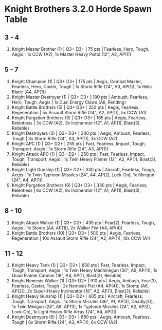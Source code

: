 # Knight Brothers 3.2.0 Horde Spawn Table

## 3 - 4

1. Knight Master Brother (1) | Q3+ D3+ | 75 pts | Fearless, Hero, Tough, Aegis | 1x CCW (A2), 1x Master Heavy Pistol (12", A2, AP(1))

## 5 - 7

1. Knight Champion (1) | Q3+ D3+ | 175 pts | Aegis, Combat Master, Fearless, Hero, Caster, Tough | 1x Storm Rifle (24", A3, AP(1)), 1x Relic Blade (A4, AP(1))
1. Knight Master Destroyer (1) | Q3+ D3+ | 180 pts | Ambush, Fearless, Hero, Tough, Aegis | 1x Dual Energy Claws (A8, Rending)
1. Knight Battle Brothers (5) | Q3+ D3+ | 250 pts | Aegis, Fearless, Regeneration | 5x Assault Storm Rifle (24", A2, AP(1)), 5x CCW (A1)
1. Knight Purgation Brothers (3) | Q3+ D3+ | 165 pts | Aegis, Fearless, Relentless | 3x CCW (A2), 3x Incinerator (12", A1, AP(1), Blast(3), Reliable)
1. Knight Destroyers (3) | Q3+ D3+ | 340 pts | Aegis, Ambush, Fearless, Tough | 3x Storm Rifle (24", A3, AP(1)), 3x CCW (A2)
1. Knight APC (1) | Q3+ D2+ | 255 pts | Fast, Fearless, Impact, Tough, Transport, Aegis | 1x Storm Rifle (24", A3, AP(1))
1. Knight Attack APC (1) | Q3+ D2+ | 250 pts | Fast, Fearless, Impact, Tough, Transport, Aegis | 1x Twin Heavy Flamer (12", A2, AP(1), Blast(3), Reliable)
1. Knight Light Gunship (1) | Q3+ D2+ | 330 pts | Aircraft, Fearless, Tough, Aegis | 1x Twin Typhoon Missiles (24", A4, AP(2), Lock-On), 1x Minigun (24", A4, AP(1))
1. Knight Purgation Brothers (6) | Q3+ D3+ | 330 pts | Aegis, Fearless, Relentless | 6x CCW (A2), 6x Incinerator (12", A1, AP(1), Blast(3), Reliable)

## 8 - 10

1. Knight Attack Walker (1) | Q3+ D2+ | 435 pts | Fear(2), Fearless, Tough, Aegis | 1x Stomp (A4, AP(1)), 2x Walker Fist (A4, AP(4))
1. Knight Battle Brothers (10) | Q3+ D3+ | 500 pts | Aegis, Fearless, Regeneration | 10x Assault Storm Rifle (24", A2, AP(1)), 10x CCW (A1)

## 11 - 12

1. Knight Heavy Tank (1) | Q3+ D2+ | 850 pts | Fast, Fearless, Impact, Tough, Transport, Aegis | 1x Twin Heavy Machinegun (30", A6, AP(1)), 1x Quad Flamer Cannon (18", A4, AP(1), Blast(3), Reliable)
1. Knight Nemesis Walker (1) | Q3+ D2+ | 910 pts | Aegis, Ambush, Fear(3), Fearless, Caster, Tough | 2x Nemesis Fist (A4, AP(4)), 1x Stomp (A6, AP(2)), 2x Super-Heavy Incinerator (18", A2, AP(1), Blast(3), Reliable)
1. Knight Heavy Gunship (1) | Q3+ D2+ | 605 pts | Aircraft, Fearless, Tough, Transport, Aegis | 1x Storm Missiles (36", A1, AP(3), Deadly(3)), 1x Twin Minigun (24", A8, AP(1)), 1x Typhoon Missiles (24", A2, AP(2), Lock-On), 1x Light Heavy Rifle Array (24", A4, AP(1))
1. Knight Destroyers (6) | Q3+ D3+ | 680 pts | Aegis, Ambush, Fearless, Tough | 6x Storm Rifle (24", A3, AP(1)), 6x CCW (A2)